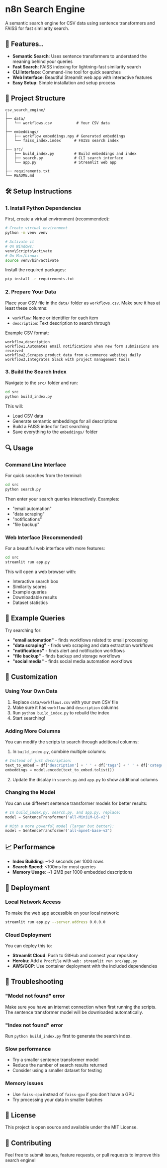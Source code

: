 # n8n Search Engine

A semantic search engine for CSV data using sentence transformers and FAISS for fast similarity search.

## 🚀 Features..

- **Semantic Search**: Uses sentence transformers to understand the meaning behind your queries
- **Fast Search**: FAISS indexing for lightning-fast similarity search
- **CLI Interface**: Command-line tool for quick searches
- **Web Interface**: Beautiful Streamlit web app with interactive features
- **Easy Setup**: Simple installation and setup process

## 📁 Project Structure

```
csv_search_engine/
│
├── data/
│   └── workflows.csv           # Your CSV data
│
├── embeddings/
│   ├── workflow_embeddings.npy # Generated embeddings
│   └── faiss_index.index      # FAISS search index
│
├── src/
│   ├── build_index.py         # Build embeddings and index
│   ├── search.py              # CLI search interface
│   └── app.py                 # Streamlit web app
│
├── requirements.txt
└── README.md
```

## 🛠️ Setup Instructions

### 1. Install Python Dependencies

First, create a virtual environment (recommended):

```bash
# Create virtual environment
python -m venv venv

# Activate it
# On Windows:
venv\Scripts\activate
# On Mac/Linux:
source venv/bin/activate
```

Install the required packages:

```bash
pip install -r requirements.txt
```

### 2. Prepare Your Data

Place your CSV file in the `data/` folder as `workflows.csv`. Make sure it has at least these columns:
- `workflow`: Name or identifier for each item
- `description`: Text description to search through

Example CSV format:
```csv
workflow,description
workflow1,Automates email notifications when new form submissions are received
workflow2,Scrapes product data from e-commerce websites daily
workflow3,Integrates Slack with project management tools
```

### 3. Build the Search Index

Navigate to the `src/` folder and run:

```bash
cd src
python build_index.py
```

This will:
- Load CSV data
- Generate semantic embeddings for all descriptions
- Build a FAISS index for fast searching
- Save everything to the `embeddings/` folder

## 🔍 Usage

### Command Line Interface

For quick searches from the terminal:

```bash
cd src
python search.py
```

Then enter your search queries interactively. Examples:
- "email automation"
- "data scraping"
- "notifications"
- "file backup"

### Web Interface (Recommended)

For a beautiful web interface with more features:

```bash
cd src
streamlit run app.py
```

This will open a web browser with:
- Interactive search box
- Similarity scores
- Example queries
- Downloadable results
- Dataset statistics

## 🎯 Example Queries

Try searching for:
- **"email automation"** - finds workflows related to email processing
- **"data scraping"** - finds web scraping and data extraction workflows  
- **"notifications"** - finds alert and notification workflows
- **"file backup"** - finds backup and storage workflows
- **"social media"** - finds social media automation workflows

## 🔧 Customization

### Using Your Own Data

1. Replace `data/workflows.csv` with your own CSV file
2. Make sure it has `workflow` and `description` columns
3. Run `python build_index.py` to rebuild the index
4. Start searching!

### Adding More Columns

You can modify the scripts to search through additional columns:

1. In `build_index.py`, combine multiple columns:
```python
# Instead of just description:
text_to_embed = df['description'] + ' ' + df['tags'] + ' ' + df['category']
embeddings = model.encode(text_to_embed.tolist())
```

2. Update the display in `search.py` and `app.py` to show additional columns

### Changing the Model

You can use different sentence transformer models for better results:

```python
# In build_index.py, search.py, and app.py, replace:
model = SentenceTransformer('all-MiniLM-L6-v2')

# With a more powerful model (larger but better):
model = SentenceTransformer('all-mpnet-base-v2')
```

## 📈 Performance

- **Index Building**: ~1-2 seconds per 1000 rows
- **Search Speed**: <100ms for most queries
- **Memory Usage**: ~1-2MB per 1000 embedded descriptions

## 🚀 Deployment

### Local Network Access

To make the web app accessible on your local network:

```bash
streamlit run app.py --server.address 0.0.0.0
```

### Cloud Deployment

You can deploy this to:
- **Streamlit Cloud**: Push to GitHub and connect your repository
- **Heroku**: Add a `Procfile` with `web: streamlit run src/app.py`
- **AWS/GCP**: Use container deployment with the included dependencies

## 🛟 Troubleshooting

### "Model not found" error
Make sure you have an internet connection when first running the scripts. The sentence transformer model will be downloaded automatically.

### "Index not found" error
Run `python build_index.py` first to generate the search index.

### Slow performance
- Try a smaller sentence transformer model
- Reduce the number of search results returned
- Consider using a smaller dataset for testing

### Memory issues
- Use `faiss-cpu` instead of `faiss-gpu` if you don't have a GPU
- Try processing your data in smaller batches

## 📝 License

This project is open source and available under the MIT License.

## 🤝 Contributing

Feel free to submit issues, feature requests, or pull requests to improve this search engine!
